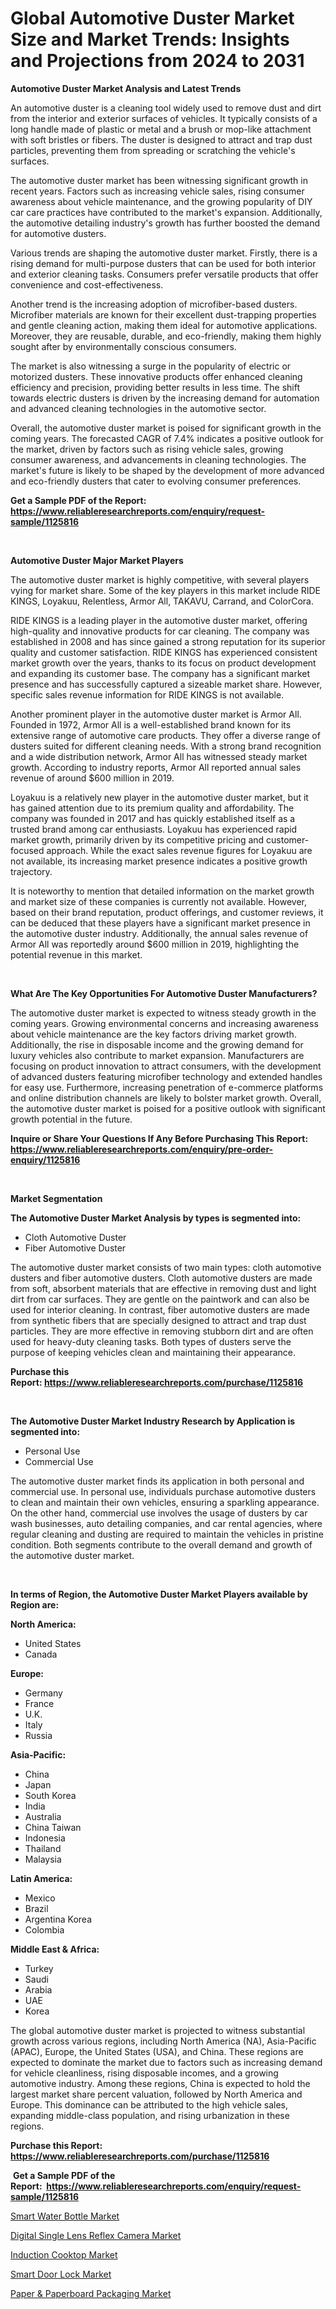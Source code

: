 <p><h1>Global Automotive Duster Market Size and Market Trends: Insights and Projections from 2024 to 2031</h1></p><p><strong>Automotive Duster Market Analysis and Latest Trends</strong></p>
<p><p>An automotive duster is a cleaning tool widely used to remove dust and dirt from the interior and exterior surfaces of vehicles. It typically consists of a long handle made of plastic or metal and a brush or mop-like attachment with soft bristles or fibers. The duster is designed to attract and trap dust particles, preventing them from spreading or scratching the vehicle's surfaces.</p><p>The automotive duster market has been witnessing significant growth in recent years. Factors such as increasing vehicle sales, rising consumer awareness about vehicle maintenance, and the growing popularity of DIY car care practices have contributed to the market's expansion. Additionally, the automotive detailing industry's growth has further boosted the demand for automotive dusters.</p><p>Various trends are shaping the automotive duster market. Firstly, there is a rising demand for multi-purpose dusters that can be used for both interior and exterior cleaning tasks. Consumers prefer versatile products that offer convenience and cost-effectiveness.</p><p>Another trend is the increasing adoption of microfiber-based dusters. Microfiber materials are known for their excellent dust-trapping properties and gentle cleaning action, making them ideal for automotive applications. Moreover, they are reusable, durable, and eco-friendly, making them highly sought after by environmentally conscious consumers.</p><p>The market is also witnessing a surge in the popularity of electric or motorized dusters. These innovative products offer enhanced cleaning efficiency and precision, providing better results in less time. The shift towards electric dusters is driven by the increasing demand for automation and advanced cleaning technologies in the automotive sector.</p><p>Overall, the automotive duster market is poised for significant growth in the coming years. The forecasted CAGR of 7.4% indicates a positive outlook for the market, driven by factors such as rising vehicle sales, growing consumer awareness, and advancements in cleaning technologies. The market's future is likely to be shaped by the development of more advanced and eco-friendly dusters that cater to evolving consumer preferences.</p></p>
<p><strong>Get a Sample PDF of the Report:&nbsp; <a href="https://www.reliableresearchreports.com/enquiry/request-sample/1125816">https://www.reliableresearchreports.com/enquiry/request-sample/1125816</a></strong></p>
<p>&nbsp;</p>
<p><strong>Automotive Duster Major Market Players</strong></p>
<p><p>The automotive duster market is highly competitive, with several players vying for market share. Some of the key players in this market include RIDE KINGS, Loyakuu, Relentless, Armor All, TAKAVU, Carrand, and ColorCora.</p><p>RIDE KINGS is a leading player in the automotive duster market, offering high-quality and innovative products for car cleaning. The company was established in 2008 and has since gained a strong reputation for its superior quality and customer satisfaction. RIDE KINGS has experienced consistent market growth over the years, thanks to its focus on product development and expanding its customer base. The company has a significant market presence and has successfully captured a sizeable market share. However, specific sales revenue information for RIDE KINGS is not available.</p><p>Another prominent player in the automotive duster market is Armor All. Founded in 1972, Armor All is a well-established brand known for its extensive range of automotive care products. They offer a diverse range of dusters suited for different cleaning needs. With a strong brand recognition and a wide distribution network, Armor All has witnessed steady market growth. According to industry reports, Armor All reported annual sales revenue of around $600 million in 2019.</p><p>Loyakuu is a relatively new player in the automotive duster market, but it has gained attention due to its premium quality and affordability. The company was founded in 2017 and has quickly established itself as a trusted brand among car enthusiasts. Loyakuu has experienced rapid market growth, primarily driven by its competitive pricing and customer-focused approach. While the exact sales revenue figures for Loyakuu are not available, its increasing market presence indicates a positive growth trajectory.</p><p>It is noteworthy to mention that detailed information on the market growth and market size of these companies is currently not available. However, based on their brand reputation, product offerings, and customer reviews, it can be deduced that these players have a significant market presence in the automotive duster industry. Additionally, the annual sales revenue of Armor All was reportedly around $600 million in 2019, highlighting the potential revenue in this market.</p></p>
<p>&nbsp;</p>
<p><strong>What Are The Key Opportunities For Automotive Duster Manufacturers?</strong></p>
<p><p>The automotive duster market is expected to witness steady growth in the coming years. Growing environmental concerns and increasing awareness about vehicle maintenance are the key factors driving market growth. Additionally, the rise in disposable income and the growing demand for luxury vehicles also contribute to market expansion. Manufacturers are focusing on product innovation to attract consumers, with the development of advanced dusters featuring microfiber technology and extended handles for easy use. Furthermore, increasing penetration of e-commerce platforms and online distribution channels are likely to bolster market growth. Overall, the automotive duster market is poised for a positive outlook with significant growth potential in the future.</p></p>
<p><strong>Inquire or Share Your Questions If Any Before Purchasing This Report: <a href="https://www.reliableresearchreports.com/enquiry/pre-order-enquiry/1125816">https://www.reliableresearchreports.com/enquiry/pre-order-enquiry/1125816</a></strong></p>
<p>&nbsp;</p>
<p><strong>Market Segmentation</strong></p>
<p><strong>The Automotive Duster Market Analysis by types is segmented into:</strong></p>
<p><ul><li>Cloth Automotive Duster</li><li>Fiber Automotive Duster</li></ul></p>
<p><p>The automotive duster market consists of two main types: cloth automotive dusters and fiber automotive dusters. Cloth automotive dusters are made from soft, absorbent materials that are effective in removing dust and light dirt from car surfaces. They are gentle on the paintwork and can also be used for interior cleaning. In contrast, fiber automotive dusters are made from synthetic fibers that are specially designed to attract and trap dust particles. They are more effective in removing stubborn dirt and are often used for heavy-duty cleaning tasks. Both types of dusters serve the purpose of keeping vehicles clean and maintaining their appearance.</p></p>
<p><strong>Purchase this Report:&nbsp;<a href="https://www.reliableresearchreports.com/purchase/1125816">https://www.reliableresearchreports.com/purchase/1125816</a></strong></p>
<p>&nbsp;</p>
<p><strong>The Automotive Duster Market Industry Research by Application is segmented into:</strong></p>
<p><ul><li>Personal Use</li><li>Commercial Use</li></ul></p>
<p><p>The automotive duster market finds its application in both personal and commercial use. In personal use, individuals purchase automotive dusters to clean and maintain their own vehicles, ensuring a sparkling appearance. On the other hand, commercial use involves the usage of dusters by car wash businesses, auto detailing companies, and car rental agencies, where regular cleaning and dusting are required to maintain the vehicles in pristine condition. Both segments contribute to the overall demand and growth of the automotive duster market.</p></p>
<p>&nbsp;</p>
<p><strong>In terms of Region, the Automotive Duster Market Players available by Region are:</strong></p>
<p>
    <p> <strong> North America: </strong>
        <ul>
            <li>United States</li>
            <li>Canada</li>
        </ul>
        </p> 
    <p> <strong> Europe: </strong>
        <ul>
            <li>Germany</li>
            <li>France</li>
            <li>U.K.</li>
            <li>Italy</li>
            <li>Russia</li>
        </ul>
        </p> 
    <p> <strong> Asia-Pacific: </strong>
        <ul>
            <li>China</li>
            <li>Japan</li>
            <li>South Korea</li>
            <li>India</li>
            <li>Australia</li>
            <li>China Taiwan</li>
            <li>Indonesia</li>
            <li>Thailand</li>
            <li>Malaysia</li>
        </ul>
        </p> 
    <p> <strong> Latin America: </strong>
        <ul>
            <li>Mexico</li>
            <li>Brazil</li>
            <li>Argentina Korea</li>
            <li>Colombia</li>
        </ul>
        </p> 
    <p> <strong> Middle East & Africa: </strong>
        <ul>
            <li>Turkey</li>
            <li>Saudi</li>
            <li>Arabia</li>
            <li>UAE</li>
            <li>Korea</li>
        </ul>
    </p>
    </p>
<p><p>The global automotive duster market is projected to witness substantial growth across various regions, including North America (NA), Asia-Pacific (APAC), Europe, the United States (USA), and China. These regions are expected to dominate the market due to factors such as increasing demand for vehicle cleanliness, rising disposable incomes, and a growing automotive industry. Among these regions, China is expected to hold the largest market share percent valuation, followed by North America and Europe. This dominance can be attributed to the high vehicle sales, expanding middle-class population, and rising urbanization in these regions.</p></p>
<p><strong>Purchase this Report: <a href="https://www.reliableresearchreports.com/purchase/1125816">https://www.reliableresearchreports.com/purchase/1125816</a></strong></p>
<p>&nbsp;<strong>Get a Sample PDF of the Report:&nbsp;&nbsp;<a href="https://www.reliableresearchreports.com/enquiry/request-sample/1125816">https://www.reliableresearchreports.com/enquiry/request-sample/1125816</a></strong></p>
<p><strong></strong></p>
<p><p><a href="https://github.com/mabutironaldo/Market-Research-Report-List-2/blob/main/smart-water-bottle-market.md">Smart Water Bottle Market</a></p><p><a href="https://github.com/ashepherd82/Market-Research-Report-List-2/blob/main/digital-single-lens-reflex-camera-market.md">Digital Single Lens Reflex Camera Market</a></p><p><a href="https://github.com/rexevange/Market-Research-Report-List-2/blob/main/induction-cooktop-market.md">Induction Cooktop Market</a></p><p><a href="https://github.com/FassouRP/Market-Research-Report-List-2/blob/main/smart-door-lock-market.md">Smart Door Lock Market</a></p><p><a href="https://github.com/castoriffic/Market-Research-Report-List-2/blob/main/paper-paperboard-packaging-market.md">Paper & Paperboard Packaging Market</a></p></p>
